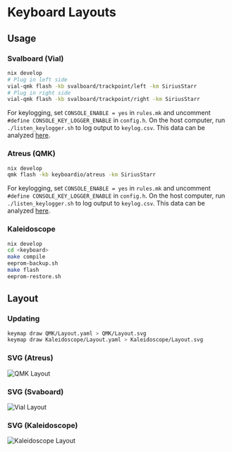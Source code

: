 # Keyboard Layouts

## Usage

### Svalboard (Vial)

```bash
nix develop
# Plug in left side
vial-qmk flash -kb svalboard/trackpoint/left -km SiriusStarr
# Plug in right side
vial-qmk flash -kb svalboard/trackpoint/right -km SiriusStarr
```

For keylogging, set `CONSOLE_ENABLE = yes` in `rules.mk` and uncomment
`#define CONSOLE_KEY_LOGGER_ENABLE` in `config.h`.  On the host computer, run
`./listen_keylogger.sh` to log output to `keylog.csv`.  This data can be
analyzed [here](https://precondition.github.io/qmk-heatmap).

### Atreus (QMK)

```bash
nix develop
qmk flash -kb keyboardio/atreus -km SiriusStarr
```

For keylogging, set `CONSOLE_ENABLE = yes` in `rules.mk` and uncomment
`#define CONSOLE_KEY_LOGGER_ENABLE` in `config.h`.  On the host computer, run
`./listen_keylogger.sh` to log output to `keylog.csv`.  This data can be
analyzed [here](https://precondition.github.io/qmk-heatmap).

### Kaleidoscope

```bash
nix develop
cd <keyboard>
make compile
eeprom-backup.sh
make flash
eeprom-restore.sh
```

## Layout

### Updating

```bash
keymap draw QMK/Layout.yaml > QMK/Layout.svg
keymap draw Kaleidoscope/Layout.yaml > Kaleidoscope/Layout.svg
```

### SVG (Atreus)

![QMK Layout](./QMK/Layout.svg)

### SVG (Svaboard)

![Vial Layout](./Vial/Layout.svg)

### SVG (Kaleidoscope)

![Kaleidoscope Layout](./Kaleidoscope/Layout.svg)
